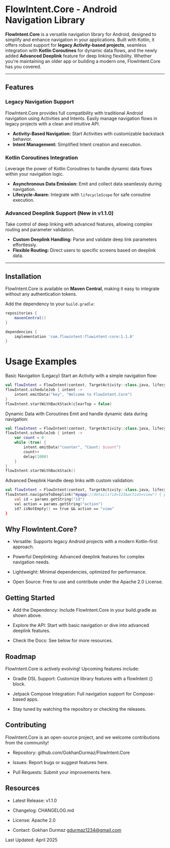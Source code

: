 <meta name="google-site-verification" content="TXNXQ73FfRVXCWO_NAS2Evzuh8H296S6kCldhasp-Ew" />


# FlowIntent.Core - Android Navigation Library

**FlowIntent.Core** is a versatile navigation library for Android, designed to simplify and enhance navigation in your applications. Built with Kotlin, it offers robust support for **legacy Activity-based projects**, seamless integration with **Kotlin Coroutines** for dynamic data flows, and the newly added **Advanced Deeplink** feature for deep linking flexibility. Whether you're maintaining an older app or building a modern one, FlowIntent.Core has you covered.

---

## Features

### Legacy Navigation Support
FlowIntent.Core provides full compatibility with traditional Android navigation using Activities and Intents. Easily manage navigation flows in legacy projects with a clean and intuitive API.

- **Activity-Based Navigation:** Start Activities with customizable backstack behavior.
- **Intent Management:** Simplified Intent creation and execution.

### Kotlin Coroutines Integration
Leverage the power of Kotlin Coroutines to handle dynamic data flows within your navigation logic.

- **Asynchronous Data Emission:** Emit and collect data seamlessly during navigation.
- **Lifecycle-Aware:** Integrate with `lifecycleScope` for safe coroutine execution.

### Advanced Deeplink Support (New in v1.1.0)
Take control of deep linking with advanced features, allowing complex routing and parameter validation.

- **Custom Deeplink Handling:** Parse and validate deep link parameters effortlessly.
- **Flexible Routing:** Direct users to specific screens based on deeplink data.

---

## Installation

FlowIntent.Core is available on **Maven Central**, making it easy to integrate without any authentication tokens.

Add the dependency to your `build.gradle`:

```gradle
repositories {
    mavenCentral()
}

dependencies {
    implementation 'com.flowintent:flowintent-core:1.1.0'
}
```

# Usage Examples
Basic Navigation (Legacy)
Start an Activity with a simple navigation flow:
```kotlin
val flowIntent = FlowIntent(context, TargetActivity::class.java, lifecycleScope)
flowIntent.scheduleJob { intent ->
    intent.emitData("key", "Welcome to FlowIntent.Core")
}
flowIntent.startWithBackStack(clearTop = false)
```

Dynamic Data with Coroutines
Emit and handle dynamic data during navigation:
```kotlin
val flowIntent = FlowIntent(context, TargetActivity::class.java, lifecycleScope)
flowIntent.scheduleJob { intent ->
    var count = 0
    while (true) {
        intent.emitData("counter", "Count: $count")
        count++
        delay(1000)
    }
}
flowIntent.startWithBackStack()
```

Advanced Deeplink
Handle deep links with custom validation:
```kotlin
val flowIntent = FlowIntent(context, TargetActivity::class.java, lifecycleScope)
flowIntent.navigateToDeeplink("myapp://details?id=123&action=view") { params ->
    val id = params.getString("id")
    val action = params.getString("action")
    id?.isNotEmpty() == true && action == "view"
}
```

## Why FlowIntent.Core?
 * Versatile: Supports legacy Android projects with a modern Kotlin-first approach.

 * Powerful Deeplinking: Advanced deeplink features for complex navigation needs.

 * Lightweight: Minimal dependencies, optimized for performance.

 * Open Source: Free to use and contribute under the Apache 2.0 License.

## Getting Started
 * Add the Dependency: Include FlowIntent.Core in your build.gradle as shown above.

 * Explore the API: Start with basic navigation or dive into advanced deeplink features.

 * Check the Docs: See below for more resources.


## Roadmap
FlowIntent.Core is actively evolving! Upcoming features include:
 * Gradle DSL Support: Customize library features with a flowIntent {} block.

 * Jetpack Compose Integration: Full navigation support for Compose-based apps.

 * Stay tuned by watching the repository or checking the releases.

## Contributing
FlowIntent.Core is an open-source project, and we welcome contributions from the community!
 * Repository: github.com/GokhanDurmaz/FlowIntent.Core

 * Issues: Report bugs or suggest features here.

 * Pull Requests: Submit your improvements here.

## Resources
 * Latest Release: v1.1.0

 * Changelog: CHANGELOG.md

 * License: Apache 2.0

 * Contact: Gokhan Durmaz [gdurmaz1234@gmail.com](mailto:gdurmaz1234@gmail.com)


Last Updated: April 2025



